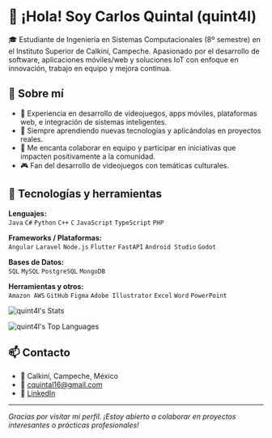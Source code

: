 # 👋 ¡Hola! Soy Carlos Quintal (quint4l)

🎓 Estudiante de Ingeniería en Sistemas Computacionales (8º semestre) en el Instituto Superior de Calkiní, Campeche. Apasionado por el desarrollo de software, aplicaciones móviles/web y soluciones IoT con enfoque en innovación, trabajo en equipo y mejora continua.

## 💼 Sobre mí

- 🔧 Experiencia en desarrollo de videojuegos, apps móviles, plataformas web, e integración de sistemas inteligentes.
- 🌱 Siempre aprendiendo nuevas tecnologías y aplicándolas en proyectos reales.
- 🤝 Me encanta colaborar en equipo y participar en iniciativas que impacten positivamente a la comunidad.
- 🎮 Fan del desarrollo de videojuegos con temáticas culturales.

## 🚀 Tecnologías y herramientas

**Lenguajes:**  
`Java` `C#` `Python` `C++` `C` `JavaScript` `TypeScript` `PHP`

**Frameworks / Plataformas:**  
`Angular` `Laravel` `Node.js` `Flutter` `FastAPI` `Android Studio` `Godot`

**Bases de Datos:**  
`SQL` `MySQL` `PostgreSQL` `MongoDB`

**Herramientas y otros:**  
`Amazon AWS` `GitHub` `Figma` `Adobe Illustrator` `Excel` `Word` `PowerPoint`

![quint4l's Stats](https://github-readme-stats.vercel.app/api?username=quint4l&theme=radical&show_icons=true&hide_border=true&count_private=true)

![quint4l's Top Languages](https://github-readme-stats.vercel.app/api/top-langs/?username=quint4l&theme=radical&show_icons=true&hide_border=true&layout=compact)

## 📫 Contacto

- 📍 Calkiní, Campeche, México  
- 📧 cquintal16@gmail.com  
- 🔗 [LinkedIn](https://www.linkedin.com/in/carlos-quintal-0a7924362)  


---

_Gracias por visitar mi perfil. ¡Estoy abierto a colaborar en proyectos interesantes o prácticas profesionales!_
